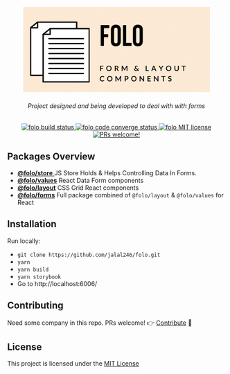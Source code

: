 <p align="center">
  <img src="https://raw.githubusercontent.com/jalal246/folo/master/FOLO-sm.png" alt="folo live example" />
</p>

<h6 align="center">
Project designed and being developed to deal with with forms
</h6>

<p align="center">
<a href="https://github.com/jalal246/folo">
  <img src="https://img.shields.io/github/workflow/status/jalal246/folo/CI" alt="folo build status" />
</a>
<a href="https://codecov.io/gh/jalal246/folo">
  <img src="https://img.shields.io/codecov/c/github/jalal246/folo.svg" alt="folo code converge status" />
</a>
<a href="https://github.com/jalal246/folo/blob/master/LICENSE">
  <img src="https://img.shields.io/github/license/mashape/apistatus.svg" alt="folo MIT license" />
</a>
<a href="https://github.com/jalal246/folo/pulls">
  <img src="https://img.shields.io/badge/PRs-welcome-brightgreen.svg" alt="PRs welcome!" />
</a>
</p>

## Packages Overview

- [**@folo/store** ](https://github.com/jalal246/folo/tree/master/packages/folo-store) JS Store Holds & Helps Controlling Data In Forms.
- [**@folo/values**](https://github.com/jalal246/folo/tree/master/packages/folo-values)
  React Data Form components
- [**@folo/layout**](https://github.com/jalal246/folo/tree/master/packages/folo-layout)
  CSS Grid React components
- [**@folo/forms**](https://github.com/jalal246/folo/tree/master/packages/folo-forms)
  Full package combined of `@folo/layout` & `@folo/values` for React

## Installation

Run locally:

- `git clone https://github.com/jalal246/folo.git`
- `yarn`
- `yarn build`
- `yarn storybook`
- Go to http://localhost:6006/

## Contributing

Need some company in this repo. PRs welcome! :point_right: [Contribute](CONTRIBUTING.md) :blue_heart:

## License

This project is licensed under the [MIT License](https://github.com/jalal246/folo/blob/master/LICENSE)

